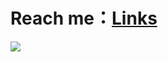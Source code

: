 # Reach me：[Links](https://linktr.ee/5j_54d93)

<picture>
  <source
    srcset="https://github-readme-stats.vercel.app/api?username=5j54d93&show_icons=true&title_color=ADBAC7&text_color=ADBAC7&icon_color=57AB5A&border_color=C9D5E11B&bg_color=373E47&border_radius=6&custom_title=GitHub%20Stats&ring_color=39D353"
    media="(prefers-color-scheme: dark)"
  />
  <source
    srcset="https://github-readme-stats.vercel.app/api?username=5j54d93&show_icons=true&title_color=303030&text_color=303030&icon_color=007AFF&hide_border=true&bg_color=F3F3F3&border_radius=6&custom_title=GitHub%20Stats&ring_color=007AFF"
    media="(prefers-color-scheme: light), (prefers-color-scheme: no-preference)"
  />
  <img src="https://github-readme-stats.vercel.app/api?username=5j54d93&show_icons=true" />
</picture>
